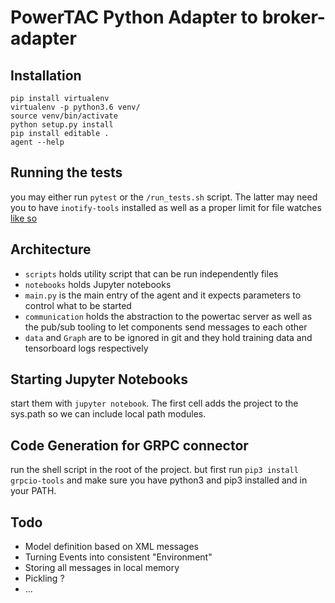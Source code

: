 # PowerTAC Python Adapter to broker-adapter

## Installation

```
pip install virtualenv
virtualenv -p python3.6 venv/
source venv/bin/activate
python setup.py install
pip install editable .
agent --help
```

## Running the tests

you may either run `pytest` or the `/run_tests.sh` script. The latter may need you to have `inotify-tools`
installed as well as a proper limit for file watches [like so](https://unix.stackexchange.com/questions/13751/kernel-inotify-watch-limit-reached#13757)

## Architecture

- `scripts` holds utility script that can be run independently files
- `notebooks` holds Jupyter notebooks 
- `main.py` is the main entry of the agent and it expects parameters to control what to be started
- `communication` holds the abstraction to the powertac server as well as the pub/sub tooling to let components send
  messages to each other
- `data` and `Graph` are to be ignored in git and they hold training data and tensorboard logs respectively


## Starting Jupyter Notebooks
start them with `jupyter notebook`. The first cell adds the project to the sys.path so we can include local path
modules. 

## Code Generation for GRPC connector
run the shell script in the root of the project. but first run `pip3 install grpcio-tools` and make sure you have python3 and pip3 installed and in your PATH.

## Todo

- Model definition based on XML messages
- Turning Events into consistent "Environment"
- Storing all messages in local memory
- Pickling ?
- ...
